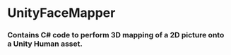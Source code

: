 # UnityFaceMapper
### Contains C# code to perform 3D mapping of a 2D picture onto a Unity Human asset.  
